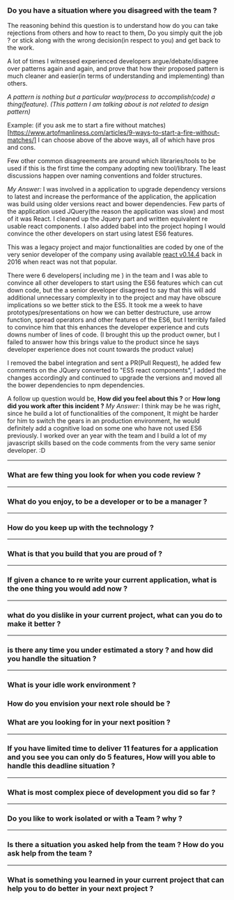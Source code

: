 ### Do you have a situation where you disagreed with the team ?

The reasoning behind this question is to understand how do you can take rejections from others and how to react to them, Do you simply quit the job ? or stick along with the wrong decision(in respect to you) and get back to the work.

A lot of times I witnessed experienced developers argue/debate/disagree over patterns again and again, and prove that how their proposed pattern is much cleaner and easier(in terms of understanding and implementing) than others.

*A pattern is nothing but a particular way/process to accomplish(code) a thing(feature). 
(This pattern I am talking about is not related to design pattern)*

Example: 
(if you ask me to start a fire without matches)[https://www.artofmanliness.com/articles/9-ways-to-start-a-fire-without-matches/]
I can choose above of the above ways, all of which have pros and cons. 

Few other common disagreements are around which libraries/tools to be used if this is the first time the company adopting new tool/library. The least discussions happen over naming conventions and folder structures.

*My Answer:*
I was involved in a application to upgrade dependency versions to latest and increase the performance of the application, the application was build using older versions react and bower dependencies. Few parts of the application used JQuery(the reason the application was slow) and most of it was React. I cleaned up the Jquery part and written equivalent re usable react components. I also added babel into the project hoping I would convince the other developers on start using latest ES6 features.

This was a legacy project and major functionalities are coded by one of the very senior developer of the company using available [react v0.14.4](https://github.com/facebook/react/releases?after=v15.0.0) back in 2016 when react was not that popular. 

There were 6 developers( including me ) in the team and I was able to convince all other developers to start using the ES6 features which can cut down code, but the a senior developer disagreed to say that this will add additional unnecessary complexity in to the project and may have obscure implications so we better stick to the ES5. It took me a week to have prototypes/presentations on how we can better destructure, use arrow function, spread operators and other features of the ES6, but I terribly failed to convince him that this enhances the developer experience and cuts downs number of lines of code. 
(I brought this up the product owner, but I failed to answer how this brings value to the product since he says developer experience does not count towards the product value) 

I removed the babel integration and sent a PR(Pull Request), he added few comments on the JQuery converted to "ES5 react components", I added the changes accordingly and continued to upgrade the versions and moved all the bower dependencies to npm dependencies. 


A follow up question would be, **How did you feel about this ?** or **How long did you work after this incident ?**
*My Answer:*
I think may be he was right, since he build a lot of functionalities of the component, It might be harder for him to switch the gears in an production environment, he would definitely add a cognitive load on some one who have not used ES6 previously. I worked over an year with the team and I build a lot of my javascript skills based on the code comments from the very same senior developer. :D 

---

### What are few thing you look for when you code review ?

---

### What do you enjoy, to be a developer or to be a manager ?

---

### How do you keep up with the technology ?

---

### What is that you build that you are proud of ?

---

### If given a chance to re write your current application, what is the one thing you would add now ?

---

### what do you dislike in your current project, what can you do to make it better ?

---

### is there any time you under estimated a story ? and how did you handle the situation ?

--- 

### What is your idle work environment ?
### How do you envision your next role should be ?
### What are you looking for in your next position ?

--- 

### If you have limited time to deliver 11 features for a application and you see you can only do 5 features, How will you able to handle this deadline situation ?

---
### What is most complex piece of development you did so far ?

---
### Do you like to work isolated or with a Team ? why ?

---
### Is there a situation you asked help from the team ? How do you ask help from the team ?

---
### What is something you learned in your current project that can help you to do better in your next project ?


